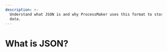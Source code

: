 ```yaml
---
description: >-
  Understand what JSON is and why ProcessMaker uses this format to store Request
  data.
---
```


# What is JSON?

